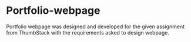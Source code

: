 # Portfolio-webpage
Portfolio webpage was designed and developed for the given assignment from ThumbStack  with the requirements asked to design webpage.
